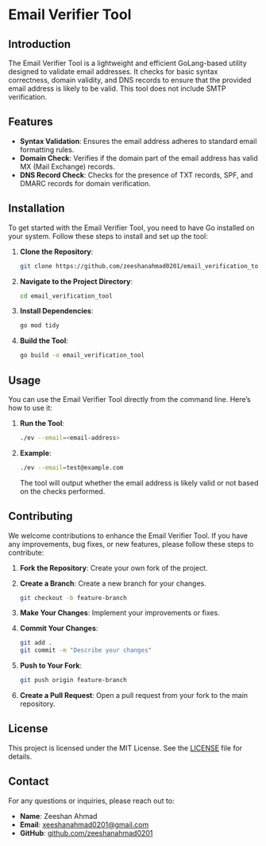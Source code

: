 # Email Verifier Tool

## Introduction

The Email Verifier Tool is a lightweight and efficient GoLang-based utility designed to validate email addresses. It checks for basic syntax correctness, domain validity, and DNS records to ensure that the provided email address is likely to be valid. This tool does not include SMTP verification.

## Features

- **Syntax Validation**: Ensures the email address adheres to standard email formatting rules.
- **Domain Check**: Verifies if the domain part of the email address has valid MX (Mail Exchange) records.
- **DNS Record Check**: Checks for the presence of TXT records, SPF, and DMARC records for domain verification.

## Installation

To get started with the Email Verifier Tool, you need to have Go installed on your system. Follow these steps to install and set up the tool:

1. **Clone the Repository**:

    ```bash
    git clone https://github.com/zeeshanahmad0201/email_verification_tool.git
    ```

2. **Navigate to the Project Directory**:

    ```bash
    cd email_verification_tool
    ```

3. **Install Dependencies**:

    ```bash
    go mod tidy
    ```

4. **Build the Tool**:

    ```bash
    go build -o email_verification_tool
    ```

## Usage

You can use the Email Verifier Tool directly from the command line. Here’s how to use it:

1. **Run the Tool**:

    ```bash
    ./ev --email=<email-address>
    ```

2. **Example**:

    ```bash
    ./ev --email=test@example.com
    ```

   The tool will output whether the email address is likely valid or not based on the checks performed.

## Contributing

We welcome contributions to enhance the Email Verifier Tool. If you have any improvements, bug fixes, or new features, please follow these steps to contribute:

1. **Fork the Repository**: Create your own fork of the project.
2. **Create a Branch**: Create a new branch for your changes.

    ```bash
    git checkout -b feature-branch
    ```

3. **Make Your Changes**: Implement your improvements or fixes.
4. **Commit Your Changes**:

    ```bash
    git add .
    git commit -m "Describe your changes"
    ```

5. **Push to Your Fork**:

    ```bash
    git push origin feature-branch
    ```

6. **Create a Pull Request**: Open a pull request from your fork to the main repository.

## License

This project is licensed under the MIT License. See the [LICENSE](LICENSE) file for details.

## Contact

For any questions or inquiries, please reach out to:

- **Name**: Zeeshan Ahmad
- **Email**: [xeeshanahmad0201@gmail.com](mailto:xeeshanahmad0201@gmail.com)
- **GitHub**: [github.com/zeeshanahmad0201](https://github.com/zeeshanahmad0201)